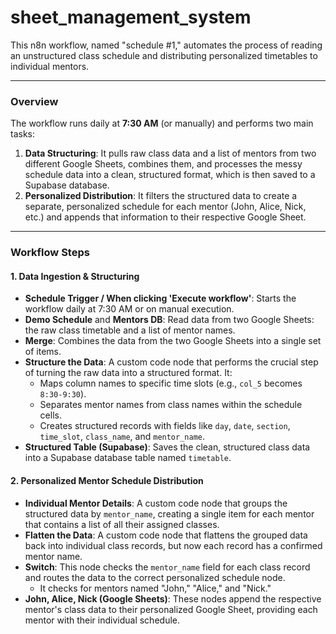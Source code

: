 # sheet_management_system


This n8n workflow, named "schedule #1," automates the process of reading an unstructured class schedule and distributing personalized timetables to individual mentors.

***

### Overview
The workflow runs daily at **7:30 AM** (or manually) and performs two main tasks:
1.  **Data Structuring**: It pulls raw class data and a list of mentors from two different Google Sheets, combines them, and processes the messy schedule data into a clean, structured format, which is then saved to a Supabase database.
2.  **Personalized Distribution**: It filters the structured data to create a separate, personalized schedule for each mentor (John, Alice, Nick, etc.) and appends that information to their respective Google Sheet.

***

### Workflow Steps

#### 1. Data Ingestion & Structuring
* **Schedule Trigger / When clicking 'Execute workflow'**: Starts the workflow daily at 7:30 AM or on manual execution.
* **Demo Schedule** and **Mentors DB**: Read data from two Google Sheets: the raw class timetable and a list of mentor names.
* **Merge**: Combines the data from the two Google Sheets into a single set of items.
* **Structure the Data**: A custom code node that performs the crucial step of turning the raw data into a structured format. It:
    * Maps column names to specific time slots (e.g., `col_5` becomes `8:30-9:30`).
    * Separates mentor names from class names within the schedule cells.
    * Creates structured records with fields like `day`, `date`, `section`, `time_slot`, `class_name`, and `mentor_name`.
* **Structured Table (Supabase)**: Saves the clean, structured class data into a Supabase database table named `timetable`.

#### 2. Personalized Mentor Schedule Distribution
* **Individual Mentor Details**: A custom code node that groups the structured data by `mentor_name`, creating a single item for each mentor that contains a list of all their assigned classes.
* **Flatten the Data**: A custom code node that flattens the grouped data back into individual class records, but now each record has a confirmed mentor name.
* **Switch**: This node checks the `mentor_name` field for each class record and routes the data to the correct personalized schedule node.
    * It checks for mentors named "John," "Alice," and "Nick."
* **John, Alice, Nick (Google Sheets)**: These nodes append the respective mentor's class data to their personalized Google Sheet, providing each mentor with their individual schedule.
